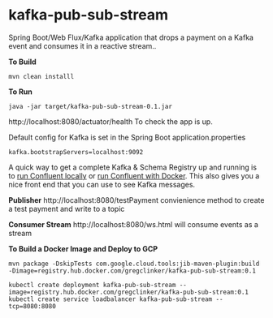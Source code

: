 # kafka-pub-sub-stream

Spring Boot/Web Flux/Kafka application that drops a payment on a Kafka event and consumes it in a reactive stream..

**To Build**
```shell script
mvn clean installl
```

**To Run**
```shell script
java -jar target/kafka-pub-sub-stream-0.1.jar
```
http://localhost:8080/actuator/health To check the app is up.

Default config for Kafka is set in the Spring Boot application.properties

```
kafka.bootstrapServers=localhost:9092
```
A quick way to get a complete Kafka & Schema Registry up and running is to [run Confluent locally](https://docs.confluent.io/current/quickstart/ce-quickstart.html)  or [run Confluent with Docker](https://docs.confluent.io/current/quickstart/ce-docker-quickstart.html). This also gives you a nice front end that you can use to see Kafka messages.

**Publisher** http://localhost:8080/testPayment convienience method to create a test payment and write to a topic

**Consumer Stream** http://localhost:8080/ws.html will consume events as a stream

**To Build a Docker Image and Deploy to GCP**
```
mvn package -DskipTests com.google.cloud.tools:jib-maven-plugin:build -Dimage=registry.hub.docker.com/gregclinker/kafka-pub-sub-stream:0.1

kubectl create deployment kafka-pub-sub-stream --image=registry.hub.docker.com/gregclinker/kafka-pub-sub-stream:0.1
kubectl create service loadbalancer kafka-pub-sub-stream --tcp=8080:8080
```

